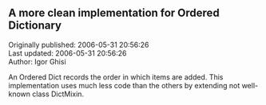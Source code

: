 ## A more clean implementation for Ordered Dictionary  
Originally published: 2006-05-31 20:56:26  
Last updated: 2006-05-31 20:56:26  
Author: Igor Ghisi  
  
An Ordered Dict records the order in which items are added. This implementation uses much less code than the others by extending not well-known class DictMixin.